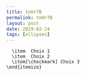 ```yaml
---
title: tnHr7B
permalink: tnHr7B
layout: post
date: 2019-02-24
tags: [ellipses]
---
```


```latex\begin{itemize}[$\Box$]
  \item  Choix 1
  \item  Choix 2
  \item[\checkmark] Choix 3
\end{itemize}
```